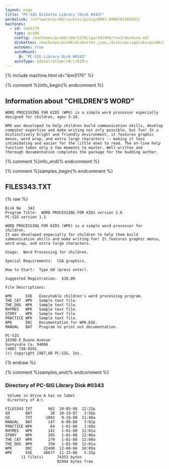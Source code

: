 ```yaml
---
layout: page
title: "PC-SIG Diskette Library (Disk #343)"
permalink: /software/pcx86/sw/misc/pcsig/0001-0999/DISK0343/
machines:
  - id: ibm5170
    type: pcx86
    config: /machines/pcx86/ibm/5170/cga/1024kb/rev3/machine.xml
    diskettes: /machines/pcx86/diskettes.json,/disks/pcsigdisks/pcx86/diskettes.json
    autoGen: true
    autoMount:
      B: "PC-SIG Library Disk #0343"
    autoType: $date\r$time\rB:\rDIR\r
---
```


{% include machine.html id="ibm5170" %}

{% comment %}info_begin{% endcomment %}

## Information about "CHILDREN'S WORD"

    WORD PROCESSING FOR KIDS (WPK) is a simple word processor especially
    designed for children, ages 5-10.
    
    WPK was developed to help children build communication skills, develop
    computer expertise and make writing not only possible, but fun! In a
    distinctively bright and friendly environment, it features graphic
    menus, word wrap, and extra large characters -- making it less
    intimidating and easier for the little ones to read. The on-line help
    function takes only a few moments to master. Well-written and
    thorough documentation completes the package for the budding author.
{% comment %}info_end{% endcomment %}

{% comment %}samples_begin{% endcomment %}

## FILES343.TXT

{% raw %}
```
Disk No   343
Program Title:  WORD PROCESSING FOR KIDS version 2.0
PC-SIG version 1.1
 
WORD PROCESSING FOR KIDS (WPK) is a simple word processor for children.
It was developed especially for children to help them build
communication skills and make writing fun! It features graphic menus,
word wrap, and extra large characters.
 
Usage:  Word Processing for children.
 
Special Requirements:  CGA graphics.
 
How to Start:  Type GO (press enter).
 
Suggested Registration:  $10.00
 
File Descriptions:
 
WPK      EXE   Executable children's word processing program.
THE_CAT  WPK   Sample text file.
THE_DOG  WPK   Sample text file.
RHYMES   WPK   Sample text file.
STORY    WPK   Sample text file.
PRACTICE WPK   Sample text file.
WPK      DOC   Documentation for WPK.EXE.
MANUAL   BAT   Program to print out documentation.
 
PC-SIG
1030D E Duane Avenue
Sunnyvale Ca. 94086
(408) 730-9291
(c) Copyright 1987,88 PC-SIG, Inc.

```
{% endraw %}

{% comment %}samples_end{% endcomment %}

### Directory of PC-SIG Library Disk #0343

     Volume in drive A has no label
     Directory of A:\

    FILES343 TXT       962  10-05-88  12:22p
    GO       BAT        38  10-19-87   3:56p
    GO       TXT      1002   9-19-88  11:48a
    MANUAL   BAT       147   6-08-88   3:02p
    PRACTICE WPK        64   1-01-80   1:09a
    RHYMES   WPK       141   1-01-80  12:01a
    STORY    WPK       285   1-01-80  12:06a
    THE_CAT  WPK       279   1-01-80  12:00a
    THE_DOG  WPK       358   1-01-80  12:01a
    WPK      DOC     22400  12-08-84  10:09a
    WPK      EXE     48677  11-15-86   5:25p
           11 file(s)      74353 bytes
                           82944 bytes free
